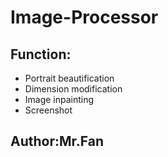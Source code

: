 # Image-Processor

## Function:
- Portrait beautification
- Dimension modification
- Image inpainting
- Screenshot

## Author:Mr.Fan

